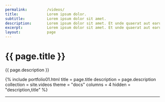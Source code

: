```yaml
---
permalink:         /videos/
title:             Lorem ipsum dolor.
subtitle:          Lorem ipsum dolor sit amet.
description:       Lorem ipsum dolor sit amet. Et unde quaerat aut earum animi aut explicabo saepe qui quibusdam accusamus ut velit asperiores vel natus temporibus. Qui sapiente saepe qui totam saepe est suscipit quia vel error provident cum omnis eius aut galisum rem nulla dolor? Qui internos voluptas est nulla odit est temporibus expedita eos quidem cumque. Ea voluptates eligendi quo rerum libero et molestiae harum vel fugit magni et cupiditate optio At quia consequuntur ut exercitationem laboriosam. Cum blanditiis voluptatibus At amet sunt At quia deleniti id quibusdam neque ut odio placeat.
excerpt:           Lorem ipsum dolor sit amet. Et unde quaerat aut earum animi aut explicabo saepe qui quibusdam accusamus ut velit asperiores vel natus temporibus.
layout:            page
---
```


# {{ page.title }}

{{ page.description }}

{% include portfolio01.html title = page.title description = page.description collection = site.videos theme = "docs" columns = 4 hidden = "description,title" %}
<hr>